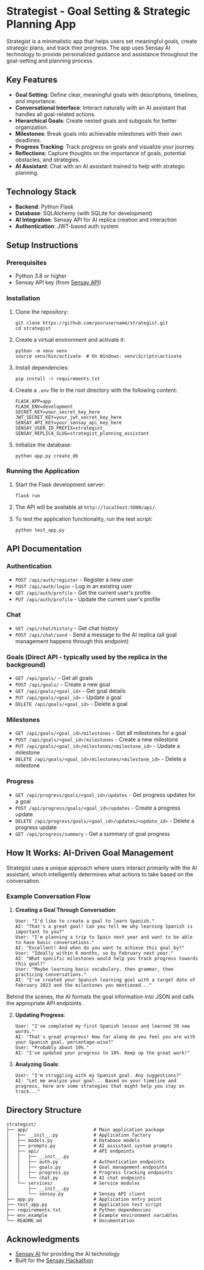 # Strategist - Goal Setting & Strategic Planning App

Strategist is a minimalistic app that helps users set meaningful goals, create strategic plans, and track their progress. The app uses Sensay AI technology to provide personalized guidance and assistance throughout the goal-setting and planning process.

## Key Features

- **Goal Setting**: Define clear, meaningful goals with descriptions, timelines, and importance.
- **Conversational Interface**: Interact naturally with an AI assistant that handles all goal-related actions.
- **Hierarchical Goals**: Create nested goals and subgoals for better organization.
- **Milestones**: Break goals into achievable milestones with their own deadlines.
- **Progress Tracking**: Track progress on goals and visualize your journey.
- **Reflections**: Capture thoughts on the importance of goals, potential obstacles, and strategies.
- **AI Assistant**: Chat with an AI assistant trained to help with strategic planning.

## Technology Stack

- **Backend**: Python Flask
- **Database**: SQLAlchemy (with SQLite for development)
- **AI Integration**: Sensay API for AI replica creation and interaction
- **Authentication**: JWT-based auth system

## Setup Instructions

### Prerequisites

- Python 3.8 or higher
- Sensay API key (from [Sensay API](https://sensay.io))

### Installation

1. Clone the repository:
   ```
   git clone https://github.com/yourusername/strategist.git
   cd strategist
   ```

2. Create a virtual environment and activate it:
   ```
   python -m venv venv
   source venv/bin/activate  # On Windows: venv\Scripts\activate
   ```

3. Install dependencies:
   ```
   pip install -r requirements.txt
   ```

4. Create a `.env` file in the root directory with the following content:
   ```
   FLASK_APP=app
   FLASK_ENV=development
   SECRET_KEY=your_secret_key_here
   JWT_SECRET_KEY=your_jwt_secret_key_here
   SENSAY_API_KEY=your_sensay_api_key_here
   SENSAY_USER_ID_PREFIX=strategist_
   SENSAY_REPLICA_SLUG=strategist_planning_assistant
   ```

5. Initialize the database:
   ```
   python app.py create_db
   ```

### Running the Application

1. Start the Flask development server:
   ```
   flask run
   ```

2. The API will be available at `http://localhost:5000/api/`.

3. To test the application functionality, run the test script:
   ```
   python test_app.py
   ```

## API Documentation

### Authentication

- `POST /api/auth/register` - Register a new user
- `POST /api/auth/login` - Log in an existing user
- `GET /api/auth/profile` - Get the current user's profile
- `PUT /api/auth/profile` - Update the current user's profile

### Chat

- `GET /api/chat/history` - Get chat history
- `POST /api/chat/send` - Send a message to the AI replica (all goal management happens through this endpoint)

### Goals (Direct API - typically used by the replica in the background)

- `GET /api/goals/` - Get all goals
- `POST /api/goals/` - Create a new goal
- `GET /api/goals/<goal_id>` - Get goal details
- `PUT /api/goals/<goal_id>` - Update a goal
- `DELETE /api/goals/<goal_id>` - Delete a goal

### Milestones

- `GET /api/goals/<goal_id>/milestones` - Get all milestones for a goal
- `POST /api/goals/<goal_id>/milestones` - Create a new milestone
- `PUT /api/goals/<goal_id>/milestones/<milestone_id>` - Update a milestone
- `DELETE /api/goals/<goal_id>/milestones/<milestone_id>` - Delete a milestone

### Progress

- `GET /api/progress/goals/<goal_id>/updates` - Get progress updates for a goal
- `POST /api/progress/goals/<goal_id>/updates` - Create a progress update
- `DELETE /api/progress/goals/<goal_id>/updates/<update_id>` - Delete a progress update
- `GET /api/progress/summary` - Get a summary of goal progress

## How It Works: AI-Driven Goal Management

Strategist uses a unique approach where users interact primarily with the AI assistant, which intelligently determines what actions to take based on the conversation.

### Example Conversation Flow

1. **Creating a Goal Through Conversation**:
   ```
   User: "I'd like to create a goal to learn Spanish."
   AI: "That's a great goal! Can you tell me why learning Spanish is important to you?"
   User: "I'm planning a trip to Spain next year and want to be able to have basic conversations."
   AI: "Excellent! And when do you want to achieve this goal by?"
   User: "Ideally within 6 months, so by February next year."
   AI: "What specific milestones would help you track progress towards this goal?"
   User: "Maybe learning basic vocabulary, then grammar, then practicing conversations."
   AI: "I've created your Spanish learning goal with a target date of February 2023 and the milestones you mentioned..."
   ```

Behind the scenes, the AI formats the goal information into JSON and calls the appropriate API endpoints.

2. **Updating Progress**:
   ```
   User: "I've completed my first Spanish lesson and learned 50 new words."
   AI: "That's great progress! How far along do you feel you are with your Spanish goal, percentage-wise?"
   User: "Probably about 10%."
   AI: "I've updated your progress to 10%. Keep up the great work!"
   ```

3. **Analyzing Goals**:
   ```
   User: "I'm struggling with my Spanish goal. Any suggestions?"
   AI: "Let me analyze your goal... Based on your timeline and progress, here are some strategies that might help you stay on track..."
   ```

## Directory Structure

```
strategist/
├── app/                        # Main application package
│   ├── __init__.py             # Application factory
│   ├── models.py               # Database models
│   ├── prompts.py              # AI assistant system prompts
│   ├── api/                    # API endpoints
│   │   ├── __init__.py
│   │   ├── auth.py             # Authentication endpoints
│   │   ├── goals.py            # Goal management endpoints
│   │   ├── progress.py         # Progress tracking endpoints
│   │   └── chat.py             # AI chat endpoints
│   └── services/               # Service modules
│       ├── __init__.py
│       └── sensay.py           # Sensay API client
├── app.py                      # Application entry point
├── test_app.py                 # Application test script
├── requirements.txt            # Python dependencies
├── env.example                 # Example environment variables
└── README.md                   # Documentation
```

## Acknowledgments

- [Sensay AI](https://sensay.io) for providing the AI technology
- Built for the [Sensay Hackathon](https://dorahacks.io/hackathon/sensay-hackathon/detail) 
